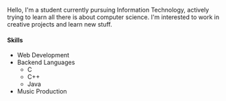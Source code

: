 <!--
**aedjeff/aedjeff** is a ✨ _special_ ✨ repository because its `README.md` (this file) appears on your GitHub profile.

Here are some ideas to get you started:

- 🔭 I’m currently working on ...
- 🌱 I’m currently learning ...
- 👯 I’m looking to collaborate on ...
- 🤔 I’m looking for help with ...
- 💬 Ask me about ...
- 📫 How to reach me: ...
- 😄 Pronouns: ...
- ⚡ Fun fact: ...
-->

Hello, I'm a student currently pursuing Information Technology, actively trying to learn all there is about computer science.
I'm interested to work in creative projects and learn new stuff.

#### Skills

- Web Development
- Backend Languages
  - C
  - C++
  - Java
- Music Production


